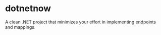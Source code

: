 # dotnetnow
A clean .NET project that minimizes your effort in implementing endpoints and mappings.

